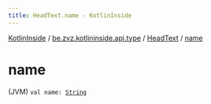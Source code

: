 ```yaml
---
title: HeadText.name - KotlinInside
---
```


[KotlinInside](../../index.html) / [be.zvz.kotlininside.api.type](../index.html) / [HeadText](index.html) / [name](./name.html)

# name

(JVM) `val name: `[`String`](https://kotlinlang.org/api/latest/jvm/stdlib/kotlin/-string/index.html)